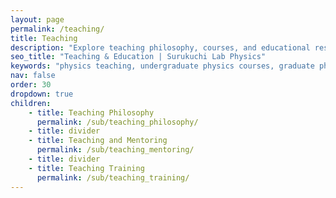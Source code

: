```yaml
---
layout: page
permalink: /teaching/
title: Teaching
description: "Explore teaching philosophy, courses, and educational resources from Surukuchi Lab. Our commitment to physics education includes undergraduate and graduate course instruction, research mentoring, and developing innovative approaches to teaching complex physics concepts."
seo_title: "Teaching & Education | Surukuchi Lab Physics"
keywords: "physics teaching, undergraduate physics courses, graduate physics education, research mentoring, University of Pittsburgh physics, physics pedagogy, student supervision"
nav: false
order: 30
dropdown: true
children: 
    - title: Teaching Philosophy
      permalink: /sub/teaching_philosophy/
    - title: divider
    - title: Teaching and Mentoring
      permalink: /sub/teaching_mentoring/
    - title: divider
    - title: Teaching Training
      permalink: /sub/teaching_training/
---
```


<!-- For now, this page is assumed to be a static description of your courses. You can convert it to a collection similar to `_projects/` so that you can have a dedicated page for each course.

Organize your courses by years, topics, or universities, however you like! -->
